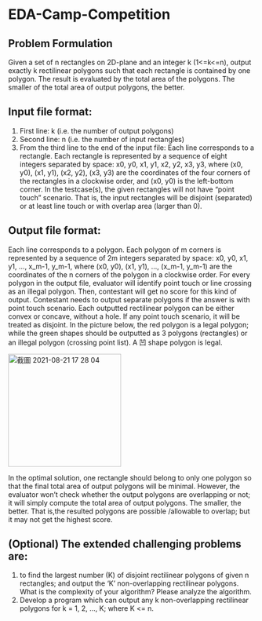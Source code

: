 # EDA-Camp-Competition
## Problem Formulation

Given a set of n rectangles on 2D-plane and an integer k (1<=k<=n), output exactly k rectilinear polygons such that each rectangle is contained by one polygon. The result is evaluated by the total area of the polygons. The smaller of the total area of output polygons, the better.

## Input file format:
1. First line: k (i.e. the number of output polygons)
2. Second line: n (i.e. the number of input rectangles)
3. From the third line to the end of the input file: Each line corresponds to a rectangle. Each rectangle is
represented by a sequence of eight integers separated by space: x0, y0, x1, y1, x2, y2, x3, y3, where (x0, y0), (x1, y1), (x2, y2), (x3, y3) are the coordinates of the four corners of the rectangles in a clockwise order, and (x0, y0) is the left-bottom corner.
In the testcase(s), the given rectangles will not have “point touch” scenario. That is, the input rectangles will be disjoint (separated) or at least line touch or with overlap area (larger than 0).

## Output file format:
Each line corresponds to a polygon. Each polygon of m corners is represented by a sequence of 2m integers
separated by space: x0, y0, x1, y1, ..., x_m-1, y_m-1, where (x0, y0), (x1, y1), ..., (x_m-1, y_m-1) are the coordinates of the n corners of the polygon in a clockwise order.
For every polygon in the output file, evaluator will identify point touch or line crossing as an illegal polygon. Then, contestant will get no score for this kind of output. Contestant needs to output separate polygons if the answer is with point touch scenario.
Each outputted rectilinear polygon can be either convex or concave, without a hole. If any point touch scenario, it will be treated as disjoint. In the picture below, the red polygon is a legal polygon; while the green shapes should be outputted as 3 polygons (rectangles) or an illegal polygon (crossing point list). A 凹 shape polygon is legal.

<img width="230" alt="截圖 2021-08-21 17 28 04" src="https://user-images.githubusercontent.com/61773397/130317474-4a6427a4-36f9-4b0e-a59a-1f47b2d4e02a.png">

In the optimal solution, one rectangle should belong to only one polygon so that the final total area of output polygons will be minimal. However, the evaluator won’t check whether the output polygons are overlapping or not; it will simply compute the total area of output polygons. The smaller, the better. That is,the resulted polygons are possible /allowable to overlap; but it may not get the highest score.

## (Optional) The extended challenging problems are:
1. to find the largest number (K) of disjoint rectilinear polygons of given n rectangles; and output the ‘K’ non-overlapping rectilinear polygons.
What is the complexity of your algorithm? Please analyze the algorithm.
2. Develop a program which can output any k non-overlapping rectilinear polygons for k = 1, 2, ..., K; where K <= n.
